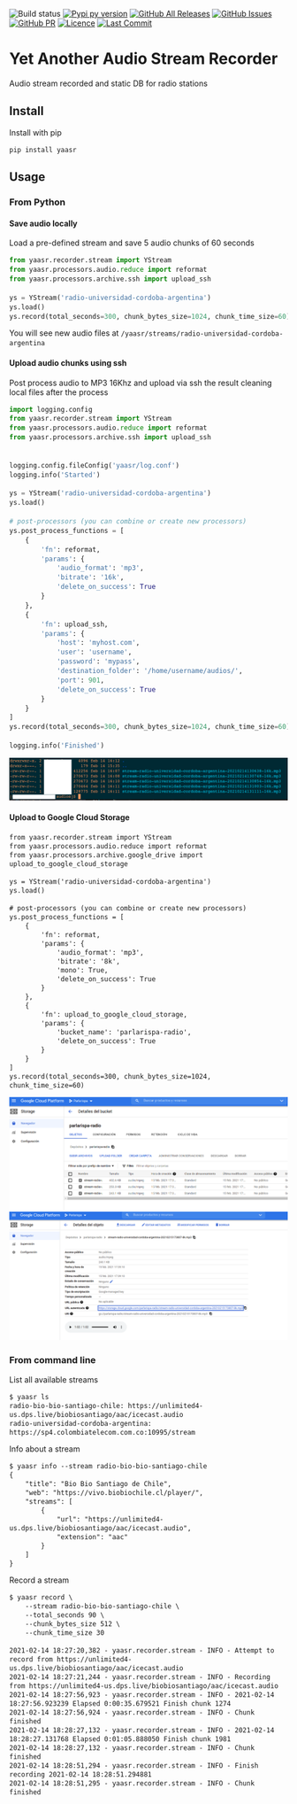 ![Build status](https://github.com/avdata99/yaasr/workflows/Build/badge.svg?branch=main)
[![Pypi py version](https://img.shields.io/pypi/pyversions/yaasr)](https://pypi.org/project/yaasr/)
[![GitHub All Releases](https://img.shields.io/github/downloads/avdata99/yaasr/total)](https://github.com/avdata99/yaasr/releases)
[![GitHub Issues](https://img.shields.io/github/issues/avdata99/yaasr)](https://github.com/avdata99/yaasr/issues)
[![GitHub PR](https://img.shields.io/github/issues-pr/avdata99/yaasr)](https://github.com/avdata99/yaasr/pulls)
[![Licence](https://img.shields.io/github/license/avdata99/yaasr)](https://github.com/avdata99/yaasr/blob/main/LICENSE)
[![Last Commit](https://img.shields.io/github/last-commit/avdata99/yaasr)](https://github.com/avdata99/yaasr/commits/main)

# Yet Another Audio Stream Recorder

Audio stream recorded and static DB for radio stations

## Install

Install with pip

```
pip install yaasr
```

## Usage

### From Python

#### Save audio locally

Load a pre-defined stream and save 5 audio chunks of 60 seconds

```python
from yaasr.recorder.stream import YStream
from yaasr.processors.audio.reduce import reformat
from yaasr.processors.archive.ssh import upload_ssh

ys = YStream('radio-universidad-cordoba-argentina')
ys.load()
ys.record(total_seconds=300, chunk_bytes_size=1024, chunk_time_size=60)
```

You will see new audio files at `/yaasr/streams/radio-universidad-cordoba-argentina`

#### Upload audio chunks using ssh

Post process audio to MP3 16Khz and upload via ssh the result cleaning local files after the process

```python
import logging.config
from yaasr.recorder.stream import YStream
from yaasr.processors.audio.reduce import reformat
from yaasr.processors.archive.ssh import upload_ssh


logging.config.fileConfig('yaasr/log.conf')
logging.info('Started')

ys = YStream('radio-universidad-cordoba-argentina')
ys.load()

# post-processors (you can combine or create new processors)
ys.post_process_functions = [
    {
        'fn': reformat,
        'params': {
            'audio_format': 'mp3',
            'bitrate': '16k',
            'delete_on_success': True
        }
    },
    {
        'fn': upload_ssh,
        'params': {
            'host': 'myhost.com',
            'user': 'username',
            'password': 'mypass',
            'destination_folder': '/home/username/audios/',
            'port': 901,
            'delete_on_success': True
        }
    }
]
ys.record(total_seconds=300, chunk_bytes_size=1024, chunk_time_size=60)

logging.info('Finished')

```

![ssh files](docs/img/sshed.png)

#### Upload to Google Cloud Storage

```
from yaasr.recorder.stream import YStream
from yaasr.processors.audio.reduce import reformat
from yaasr.processors.archive.google_drive import upload_to_google_cloud_storage

ys = YStream('radio-universidad-cordoba-argentina')
ys.load()

# post-processors (you can combine or create new processors)
ys.post_process_functions = [
    {
        'fn': reformat,
        'params': {
            'audio_format': 'mp3',
            'bitrate': '8k',
            'mono': True,
            'delete_on_success': True
        }
    },
    {
        'fn': upload_to_google_cloud_storage,
        'params': {
            'bucket_name': 'parlarispa-radio',
            'delete_on_success': True
        }
    }
]
ys.record(total_seconds=300, chunk_bytes_size=1024, chunk_time_size=60)
```

![google-cloud-storage-list](docs/img/google-cloud-storage-list.png)
![google-cloud-storage-element](docs/img/google-cloud-storage-element.png)

### From command line

List all available streams

```
$ yaasr ls
radio-bio-bio-santiago-chile: https://unlimited4-us.dps.live/biobiosantiago/aac/icecast.audio
radio-universidad-cordoba-argentina: https://sp4.colombiatelecom.com.co:10995/stream
```

Info about a stream

```
$ yaasr info --stream radio-bio-bio-santiago-chile
{
    "title": "Bio Bio Santiago de Chile",
    "web": "https://vivo.biobiochile.cl/player/",
    "streams": [
        {
            "url": "https://unlimited4-us.dps.live/biobiosantiago/aac/icecast.audio",
            "extension": "aac"
        }
    ]
}
```

Record a stream

```
$ yaasr record \
    --stream radio-bio-bio-santiago-chile \
    --total_seconds 90 \
    --chunk_bytes_size 512 \
    --chunk_time_size 30

2021-02-14 18:27:20,382 - yaasr.recorder.stream - INFO - Attempt to record from https://unlimited4-us.dps.live/biobiosantiago/aac/icecast.audio
2021-02-14 18:27:21,244 - yaasr.recorder.stream - INFO - Recording from https://unlimited4-us.dps.live/biobiosantiago/aac/icecast.audio
2021-02-14 18:27:56,923 - yaasr.recorder.stream - INFO - 2021-02-14 18:27:56.923239 Elapsed 0:00:35.679521 Finish chunk 1274
2021-02-14 18:27:56,924 - yaasr.recorder.stream - INFO - Chunk finished
2021-02-14 18:28:27,132 - yaasr.recorder.stream - INFO - 2021-02-14 18:28:27.131768 Elapsed 0:01:05.888050 Finish chunk 1981
2021-02-14 18:28:27,132 - yaasr.recorder.stream - INFO - Chunk finished
2021-02-14 18:28:51,294 - yaasr.recorder.stream - INFO - Finish recording 2021-02-14 18:28:51.294881
2021-02-14 18:28:51,295 - yaasr.recorder.stream - INFO - Chunk finished
```